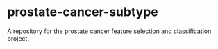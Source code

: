 # prostate-cancer-subtype
A repository for the prostate cancer feature selection and classification project.
